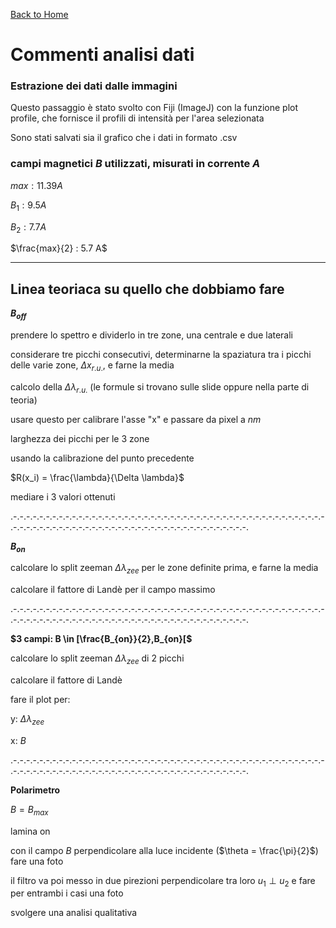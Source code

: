 [Back to Home](readMe.md)

# Commenti analisi dati

### Estrazione dei dati dalle immagini

Questo passaggio è stato svolto con Fiji (ImageJ) con la funzione plot profile, che fornisce il profili di intensità per l'area selezionata

Sono stati salvati sia il grafico che i dati in formato .csv


### campi magnetici $B$ utilizzati, misurati in corrente $A$

$max : 11.39 A$

$B_1 : 9.5 A$

$B_2 : 7.7 A$

$\frac{max}{2} : 5.7 A$


---

## Linea teoriaca su quello che dobbiamo fare

**$B_{off}$**

prendere lo spettro e dividerlo in tre zone, una centrale e due laterali

considerare tre picchi consecutivi, determinarne la spaziatura tra i picchi delle varie zone, $\Delta x_{r.u.}$, e farne la media


calcolo della $\Delta \lambda _{r.u.}$ (le formule si trovano sulle slide oppure nella parte di teoria)

usare questo per calibrare l'asse "x" e passare da pixel a $nm$


larghezza dei picchi per le 3 zone

usando la calibrazione del punto precedente

$R(x_i) = \frac{\lambda}{\Delta \lambda}$

mediare i 3 valori ottenuti

.-.-.-.-.-.-.-.-.-.-.-.-.-.-.-.-.-.-.-.-.-.-.-.-.-.-.-.-.-.-.-.-.-.-.-.-.-.-.-.-.-.-.-.-.-.-.-.-.-.-.-.-.-.-.-.-.-.-.-.-.-.-.-.-.-.-.-.-.-.-.-.-.-.-.-.-.-.-.-.-.-.-.-.-. 

**$B_{on}$**

calcolare lo split zeeman $\Delta \lambda _{zee}$ per le zone definite prima, e farne la media

calcolare il fattore di Landè per il campo massimo

.-.-.-.-.-.-.-.-.-.-.-.-.-.-.-.-.-.-.-.-.-.-.-.-.-.-.-.-.-.-.-.-.-.-.-.-.-.-.-.-.-.-.-.-.-.-.-.-.-.-.-.-.-.-.-.-.-.-.-.-.-.-.-.-.-.-.-.-.-.-.-.-.-.-.-.-.-.-.-.-.-.-.-.-.

**$3 campi: B \in [\frac{B_{on}}{2},B_{on}[$**

calcolare lo split zeeman $\Delta \lambda _{zee}$ di 2 picchi

calcolare il fattore di Landè

fare il plot per:

y: $\Delta \lambda _{zee}$

x: $B$

.-.-.-.-.-.-.-.-.-.-.-.-.-.-.-.-.-.-.-.-.-.-.-.-.-.-.-.-.-.-.-.-.-.-.-.-.-.-.-.-.-.-.-.-.-.-.-.-.-.-.-.-.-.-.-.-.-.-.-.-.-.-.-.-.-.-.-.-.-.-.-.-.-.-.-.-.-.-.-.-.-.-.-.-.

**Polarimetro**

$B = B_{max}$

lamina on

con il campo $B$ perpendicolare alla luce incidente ($\theta = \frac{\pi}{2}$) fare una foto

il filtro va poi messo in due pirezioni perpendicolare tra loro $u_1 \perp u_2$ e fare per entrambi i casi una foto

svolgere una analisi qualitativa







